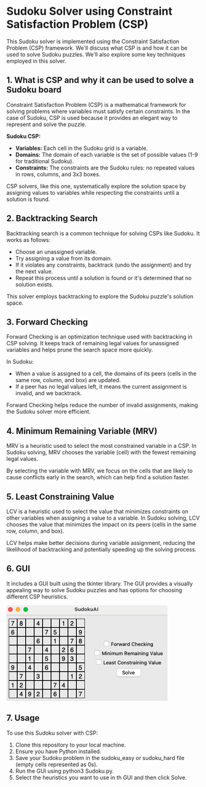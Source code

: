 # Sudoku Solver using Constraint Satisfaction Problem (CSP)

This Sudoku solver is implemented using the Constraint Satisfaction Problem (CSP) framework. We'll discuss what CSP is and how it can be used to solve Sudoku puzzles. We'll also explore some key techniques employed in this solver.

## 1. What is CSP and why it can be used to solve a Sudoku board

Constraint Satisfaction Problem (CSP) is a mathematical framework for solving problems where variables must satisfy certain constraints. In the case of Sudoku, CSP is used because it provides an elegant way to represent and solve the puzzle.

**Sudoku CSP:**
- **Variables:** Each cell in the Sudoku grid is a variable.
- **Domains:** The domain of each variable is the set of possible values (1-9 for traditional Sudoku).
- **Constraints:** The constraints are the Sudoku rules: no repeated values in rows, columns, and 3x3 boxes.

CSP solvers, like this one, systematically explore the solution space by assigning values to variables while respecting the constraints until a solution is found.

## 2. Backtracking Search

Backtracking search is a common technique for solving CSPs like Sudoku. It works as follows:
- Choose an unassigned variable.
- Try assigning a value from its domain.
- If it violates any constraints, backtrack (undo the assignment) and try the next value.
- Repeat this process until a solution is found or it's determined that no solution exists.

This solver employs backtracking to explore the Sudoku puzzle's solution space.

## 3. Forward Checking

Forward Checking is an optimization technique used with backtracking in CSP solving. It keeps track of remaining legal values for unassigned variables and helps prune the search space more quickly.

In Sudoku:
- When a value is assigned to a cell, the domains of its peers (cells in the same row, column, and box) are updated.
- If a peer has no legal values left, it means the current assignment is invalid, and we backtrack.

Forward Checking helps reduce the number of invalid assignments, making the Sudoku solver more efficient.

## 4. Minimum Remaining Variable (MRV)

MRV is a heuristic used to select the most constrained variable in a CSP. In Sudoku solving, MRV chooses the variable (cell) with the fewest remaining legal values.

By selecting the variable with MRV, we focus on the cells that are likely to cause conflicts early in the search, which can help find a solution faster.

## 5. Least Constraining Value

LCV is a heuristic used to select the value that minimizes constraints on other variables when assigning a value to a variable. In Sudoku solving, LCV chooses the value that minimizes the impact on its peers (cells in the same row, column, and box).

LCV helps make better decisions during variable assignment, reducing the likelihood of backtracking and potentially speeding up the solving process.

## 6. GUI

It includes a GUI built using the tkinter library. The GUI provides a visually appealing way to solve Sudoku puzzles and has options for choosing different CSP heuristics.

![Sudoku Solver GUI](gui_img.png)

## 7. Usage

To use this Sudoku solver with CSP:
1. Clone this repository to your local machine.
2. Ensure you have Python installed.
3. Save your Sudoku problem in the sudoku_easy or sudoku_hard file (empty cells represented as 0s).
4. Run the GUI using python3 Sudoku.py.
5. Select the heuristics you want to use in th GUI and then click Solve.
